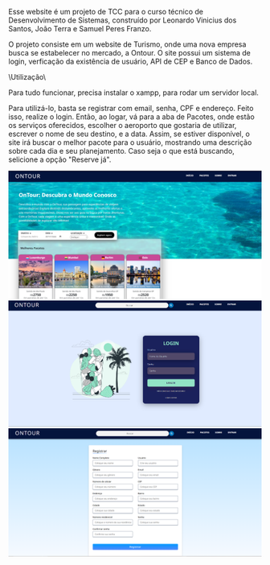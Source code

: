 Esse website é um projeto de TCC para o curso técnico de Desenvolvimento de Sistemas, construído por Leonardo Vinicius dos Santos, João Terra e Samuel Peres Franzo.

O projeto consiste em um website de Turismo, onde uma nova empresa busca se estabelecer no mercado, a Ontour. 
O site possui um sistema de login, verficação da existência de usuário, API de CEP e Banco de Dados.

\\Utilização\\

Para tudo funcionar, precisa instalar o xampp, para rodar um servidor local.

Para utilizá-lo, basta se registrar com email, senha, CPF e endereço. Feito isso, realize o login. Então, ao logar, vá para a aba de Pacotes, onde estão os serviços oferecidos, escolher o aeroporto que gostaria de utilizar, escrever o nome de seu destino, e a data. Assim, se estiver disponível, o site irá buscar o melhor pacote para o usuário, mostrando uma descrição sobre cada dia e seu planejamento. Caso seja o que está buscando, selicione a opção "Reserve já".

![Imagem destacada](https://github.com/LeoVsss/Ontour/blob/master/OntourImage.png?raw=true)
![Imagem destacada](https://github.com/LeoVsss/Ontour/blob/master/OntourLogin.png?raw=true)
![Imagem destacada](https://github.com/LeoVsss/Ontour/blob/master/OntourRegistrar.png?raw=true)

